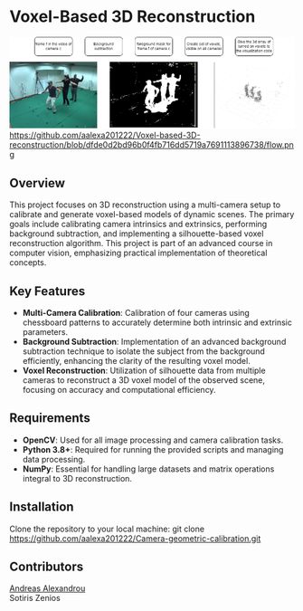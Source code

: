 # Voxel-Based 3D Reconstruction
![alt text](https://github.com/aalexa201222/Voxel-based-3D-reconstruction/blob/dfde0d2bd96b0f4fb716dd5719a7691113896738/flow.png?raw=true)
https://github.com/aalexa201222/Voxel-based-3D-reconstruction/blob/dfde0d2bd96b0f4fb716dd5719a7691113896738/flow.png
## Overview
This project focuses on 3D reconstruction using a multi-camera setup to calibrate and generate voxel-based models of dynamic scenes. The primary goals include calibrating camera intrinsics and extrinsics, performing background subtraction, and implementing a silhouette-based voxel reconstruction algorithm. This project is part of an advanced course in computer vision, emphasizing practical implementation of theoretical concepts.

## Key Features
- **Multi-Camera Calibration**: Calibration of four cameras using chessboard patterns to accurately determine both intrinsic and extrinsic parameters.
- **Background Subtraction**: Implementation of an advanced background subtraction technique to isolate the subject from the background efficiently, enhancing the clarity of the resulting voxel model.
- **Voxel Reconstruction**: Utilization of silhouette data from multiple cameras to reconstruct a 3D voxel model of the observed scene, focusing on accuracy and computational efficiency.

## Requirements
- **OpenCV**: Used for all image processing and camera calibration tasks.
- **Python 3.8+**: Required for running the provided scripts and managing data processing.
- **NumPy**: Essential for handling large datasets and matrix operations integral to 3D reconstruction.


## Installation
Clone the repository to your local machine:
git clone https://github.com/aalexa201222/Camera-geometric-calibration.git

## Contributors
[Andreas Alexandrou](https://www.linkedin.com/in/andreas-alexandrou-056528242) <br />
Sotiris Zenios
